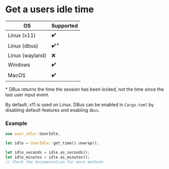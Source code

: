 # Get a users idle time

| OS               | Supported        |
| ---------------- | ---------------- |
| Linux (x11)      | ✔️                |
| Linux (dbus)     | ✔️*               |
| Linux (wayland)  | ❌               |
| Windows          | ✔️                |
| MacOS            | ✔️                |

\* DBus returns the time the session has been locked, not the time since the last user input event.

By default, x11 is used on Linux. DBus can be enabled in `Cargo.toml` by disabling default-features and enabling `dbus`.

### Example

```rust
use user_idle::UserIdle;

let idle = UserIdle::get_time().unwrap();

let idle_seconds = idle.as_seconds();
let idle_minutes = idle.as_minutes();
// Check the documentation for more methods
```
